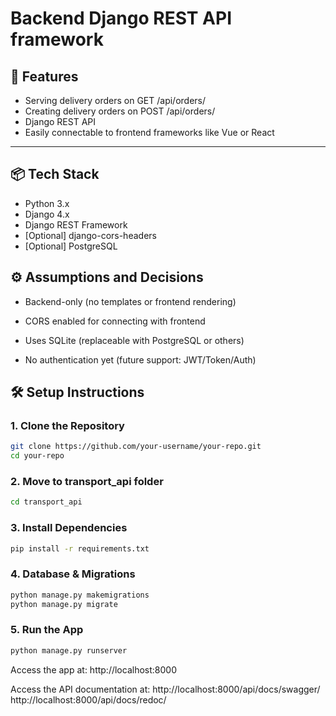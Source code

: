 # Backend  Django REST API framework
## 🚀 Features

- Serving delivery orders on GET /api/orders/
- Creating delivery orders on POST /api/orders/
- Django REST API
- Easily connectable to frontend frameworks like Vue or React

---

## 📦 Tech Stack

- Python 3.x
- Django 4.x
- Django REST Framework
- [Optional] django-cors-headers
- [Optional] PostgreSQL

## ⚙️ Assumptions and Decisions

- Backend-only (no templates or frontend rendering)

- CORS enabled for connecting with frontend

- Uses SQLite (replaceable with PostgreSQL or others)

- No authentication yet (future support: JWT/Token/Auth)

## 🛠️ Setup Instructions

### 1. Clone the Repository

```bash
git clone https://github.com/your-username/your-repo.git
cd your-repo
```
### 2. Move to transport_api folder

```bash
cd transport_api
```

### 3. Install Dependencies

```bash
pip install -r requirements.txt
```

### 4. Database & Migrations

```bash
python manage.py makemigrations
python manage.py migrate
```

### 5. Run the App

```bash
python manage.py runserver
```
Access the app at: http://localhost:8000

Access the API documentation at:
http://localhost:8000/api/docs/swagger/
http://localhost:8000/api/docs/redoc/


